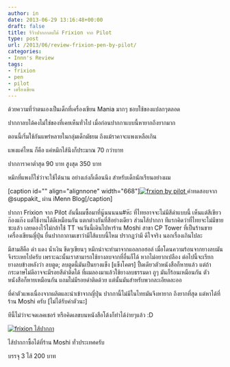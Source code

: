 ```yaml
---
author: in
date: 2013-06-29 13:16:48+00:00
draft: false
title: รีวิวปากกาลบได้ Frixion จาก Pilot
type: post
url: /2013/06/review-frixion-pen-by-pilot/
categories:
- Innn's Review
tags:
- frixion
- pen
- pilot
- เครื่องเขียน
---
```


ด้วยความที่ว่าตนเองเป็นเด็กที่เครื่องเขียน Mania มากๆ ชอบใช้ของแปลกๆตลอด

ปากกาลบได้คงไม่ใช่ของที่เคยเห็นทั่วไป เมื่อก่อนปากกาแบบนี้หายากถึงยากมาก

ตอนนี้เริ่มใช้กันแพร่หลายในกลุ่มเด็กมัธยม ถึงแม้ราคาจะแพงเหลือเกิน

แพงแค่ไหน ก็คือ แค่หมึกไส้นึงก็ประมาณ 70 กว่าบาท

ปากการาคาต่ำสุด 90 บาท สูงสุด 350 บาท

หมึกที่แพงก็ใช่ว่าจะใช้ได้นาน อย่างเก่งก็เดือนนึง สำหรับเด็กนักเรียนอย่างผม

[caption id="" align="alignnone" width="668"][![frxion by pilot](https://www.innnblog.com/wp-content/uploads/2013/06/frixion-pen.jpg)
](https://www.innnblog.com/wp-content/uploads/2013/06/frixion-pen.jpg) คำทดสอบจาก @suppakit_ ผ่าน iMenn Blog[/caption]

<!-- more -->

ปากกา Frixion จาก Pilot อันนี้ผมซื้อมาที่นู๊นนนนน#ห๊ะ ที่ไทยอาจจะไม่มีสีดำแบบนี้ เห็นแต่สีเขียวก๊องแก๊ง แต่ใช้งานได้ดีเหมือนกัน แตกต่างกันที่สีอย่างเดียว ส่วนไส้ปากกา ทีแรกคิดว่าที่ไทยจะไม่มีขายซะแล้ว เลยดองไว้ไม่กล้าใช้ TT จนวันนี้เดินไปหาร้าน Moshi สาขา CP Tower ที่เป็นร้านขายเครื่องเขียนญี่ปุ่น ยื่นปากกาถามเขาว่ามีไส้แบบนี้ไหม ปรากฏว่ามี ดีใจจริง นอกเรื่องเกินไปละ

มีสามสีคือ ดำ แดง น้ำเงิน ขีดๆเขียนๆ หมึกน่าจะทำมาจากแอลกอฮอล์ เมื่อโดนความร้อนจากยางลบมันจึงระเหยไปครับ เพราะฉะนั้นเราสามารถใช้ยางลบจากที่อื่นก็ได้ หากไม่อยากเปลือง ต่อไปนี้จะเรียกยางลบข้างหลังว่า ลบตูด; ลบตูดนี้มันเป็นยางแข็ง [แข็งโคตร] ปื้ดเดียวตัวหนังสือก็หายแล้ว แต่ถ้ากระดาษไม่ดีอาจจะมีรอยสีดำติดได้ ที่ผมลองมาแล้วใช้ยางลบธรรมดา ถูๆ มันก็ร้อนเหมือนกัน ตัวหนังสือก็หายเหมือนกัน แถมไม่มีรอยดำติดด้วย แต่นั้นมันสำหรับพวกละเอียดละออ

ที่ค่าตัวแพงเนื่องจากผลิตและนำเข้าจากญี่ปุ่น ปากกานี้ไม่มีในไทยมันจึงหายาก ถึงยากที่สุด แต่หาได้ที่ร้าน Moshi ครับ [ไม่ได้รับค่าตัวนะ]

ทีนี้ไม่ว่าจะจดเลคเชอร์ หรือคิดเลขบนหนังสือโต้งก็ทำได้ง่ายๆแล้ว :D

[![frixion ไส้ปากกา](https://www.innnblog.com/wp-content/uploads/2013/06/20130629_1931431.jpg)
](https://www.innnblog.com/wp-content/uploads/2013/06/20130629_1931431.jpg)

ไส้ปากกาซื้อได้ที่ร้าน Moshi ทั่วประเทศครับ

บรรจุ 3 ไส้ 200 บาท
